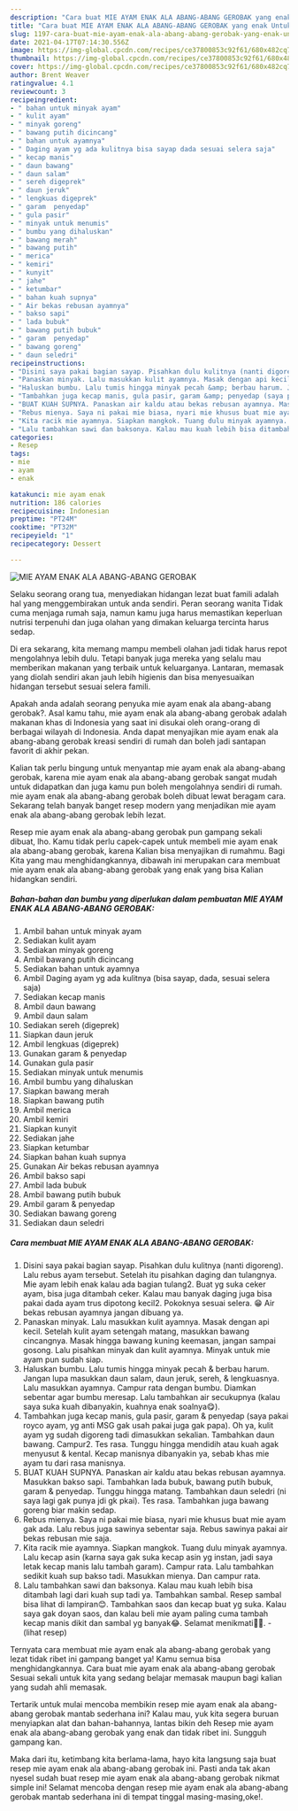 ```yaml
---
description: "Cara buat MIE AYAM ENAK ALA ABANG-ABANG GEROBAK yang enak Untuk Jualan"
title: "Cara buat MIE AYAM ENAK ALA ABANG-ABANG GEROBAK yang enak Untuk Jualan"
slug: 1197-cara-buat-mie-ayam-enak-ala-abang-abang-gerobak-yang-enak-untuk-jualan
date: 2021-04-17T07:14:30.556Z
image: https://img-global.cpcdn.com/recipes/ce37800853c92f61/680x482cq70/mie-ayam-enak-ala-abang-abang-gerobak-foto-resep-utama.jpg
thumbnail: https://img-global.cpcdn.com/recipes/ce37800853c92f61/680x482cq70/mie-ayam-enak-ala-abang-abang-gerobak-foto-resep-utama.jpg
cover: https://img-global.cpcdn.com/recipes/ce37800853c92f61/680x482cq70/mie-ayam-enak-ala-abang-abang-gerobak-foto-resep-utama.jpg
author: Brent Weaver
ratingvalue: 4.1
reviewcount: 3
recipeingredient:
- " bahan untuk minyak ayam"
- " kulit ayam"
- " minyak goreng"
- " bawang putih dicincang"
- " bahan untuk ayamnya"
- " Daging ayam yg ada kulitnya bisa sayap dada sesuai selera saja"
- " kecap manis"
- " daun bawang"
- " daun salam"
- " sereh digeprek"
- " daun jeruk"
- " lengkuas digeprek"
- " garam  penyedap"
- " gula pasir"
- " minyak untuk menumis"
- " bumbu yang dihaluskan"
- " bawang merah"
- " bawang putih"
- " merica"
- " kemiri"
- " kunyit"
- " jahe"
- " ketumbar"
- " bahan kuah supnya"
- " Air bekas rebusan ayamnya"
- " bakso sapi"
- " lada bubuk"
- " bawang putih bubuk"
- " garam  penyedap"
- " bawang goreng"
- " daun seledri"
recipeinstructions:
- "Disini saya pakai bagian sayap. Pisahkan dulu kulitnya (nanti digoreng). Lalu rebus ayam tersebut. Setelah itu pisahkan daging dan tulangnya. Mie ayam lebih enak kalau ada bagian tulang2. Buat yg suka ceker ayam, bisa juga ditambah ceker. Kalau mau banyak daging juga bisa pakai dada ayam trus dipotong kecil2. Pokoknya sesuai selera. 😁 Air bekas rebusan ayamnya jangan dibuang ya."
- "Panaskan minyak. Lalu masukkan kulit ayamnya. Masak dengan api kecil. Setelah kulit ayam setengah matang, masukkan bawang cincangnya. Masak hingga bawang kuning keemasan, jangan sampai gosong. Lalu pisahkan minyak dan kulit ayamnya. Minyak untuk mie ayam pun sudah siap."
- "Haluskan bumbu. Lalu tumis hingga minyak pecah &amp; berbau harum. Jangan lupa masukkan daun salam, daun jeruk, sereh, &amp; lengkuasnya. Lalu masukkan ayamnya. Campur rata dengan bumbu. Diamkan sebentar agar bumbu meresap. Lalu tambahkan air secukupnya (kalau saya suka kuah dibanyakin, kuahnya enak soalnya😋)."
- "Tambahkan juga kecap manis, gula pasir, garam &amp; penyedap (saya pakai royco ayam, yg anti MSG gak usah pakai juga gak papa). Oh ya, kulit ayam yg sudah digoreng tadi dimasukkan sekalian. Tambahkan daun bawang. Campur2. Tes rasa. Tunggu hingga mendidih atau kuah agak menyusut &amp; kental. Kecap manisnya dibanyakin ya, sebab khas mie ayam tu dari rasa manisnya."
- "BUAT KUAH SUPNYA. Panaskan air kaldu atau bekas rebusan ayamnya. Masukkan bakso sapi. Tambahkan lada bubuk, bawang putih bubuk, garam &amp; penyedap. Tunggu hingga matang. Tambahkan daun seledri (ni saya lagi gak punya jdi gk pkai). Tes rasa. Tambahkan juga bawang goreng biar makin sedap."
- "Rebus mienya. Saya ni pakai mie biasa, nyari mie khusus buat mie ayam gak ada. Lalu rebus juga sawinya sebentar saja. Rebus sawinya pakai air bekas rebusan mie saja."
- "Kita racik mie ayamnya. Siapkan mangkok. Tuang dulu minyak ayamnya. Lalu kecap asin (karna saya gak suka kecap asin yg instan, jadi saya letak kecap manis lalu tambah garam). Campur rata. Lalu tambahkan sedikit kuah sup bakso tadi. Masukkan mienya. Dan campur rata."
- "Lalu tambahkan sawi dan baksonya. Kalau mau kuah lebih bisa ditambah lagi dari kuah sup tadi ya. Tambahkan sambal. Resep sambal bisa lihat di lampiran😊. Tambahkan saos dan kecap buat yg suka. Kalau saya gak doyan saos, dan kalau beli mie ayam paling cuma tambah kecap manis dikit dan sambal yg banyak😂. Selamat menikmati🤤😋.           (lihat resep)"
categories:
- Resep
tags:
- mie
- ayam
- enak

katakunci: mie ayam enak 
nutrition: 186 calories
recipecuisine: Indonesian
preptime: "PT24M"
cooktime: "PT32M"
recipeyield: "1"
recipecategory: Dessert

---
```



![MIE AYAM ENAK ALA ABANG-ABANG GEROBAK](https://img-global.cpcdn.com/recipes/ce37800853c92f61/680x482cq70/mie-ayam-enak-ala-abang-abang-gerobak-foto-resep-utama.jpg)

Selaku seorang orang tua, menyediakan hidangan lezat buat famili adalah hal yang menggembirakan untuk anda sendiri. Peran seorang  wanita Tidak cuma menjaga rumah saja, namun kamu juga harus memastikan keperluan nutrisi terpenuhi dan juga olahan yang dimakan keluarga tercinta harus sedap.

Di era  sekarang, kita memang mampu membeli olahan jadi tidak harus repot mengolahnya lebih dulu. Tetapi banyak juga mereka yang selalu mau memberikan makanan yang terbaik untuk keluarganya. Lantaran, memasak yang diolah sendiri akan jauh lebih higienis dan bisa menyesuaikan hidangan tersebut sesuai selera famili. 



Apakah anda adalah seorang penyuka mie ayam enak ala abang-abang gerobak?. Asal kamu tahu, mie ayam enak ala abang-abang gerobak adalah makanan khas di Indonesia yang saat ini disukai oleh orang-orang di berbagai wilayah di Indonesia. Anda dapat menyajikan mie ayam enak ala abang-abang gerobak kreasi sendiri di rumah dan boleh jadi santapan favorit di akhir pekan.

Kalian tak perlu bingung untuk menyantap mie ayam enak ala abang-abang gerobak, karena mie ayam enak ala abang-abang gerobak sangat mudah untuk didapatkan dan juga kamu pun boleh mengolahnya sendiri di rumah. mie ayam enak ala abang-abang gerobak boleh dibuat lewat beragam cara. Sekarang telah banyak banget resep modern yang menjadikan mie ayam enak ala abang-abang gerobak lebih lezat.

Resep mie ayam enak ala abang-abang gerobak pun gampang sekali dibuat, lho. Kamu tidak perlu capek-capek untuk membeli mie ayam enak ala abang-abang gerobak, karena Kalian bisa menyajikan di rumahmu. Bagi Kita yang mau menghidangkannya, dibawah ini merupakan cara membuat mie ayam enak ala abang-abang gerobak yang enak yang bisa Kalian hidangkan sendiri.

<!--inarticleads1-->

##### Bahan-bahan dan bumbu yang diperlukan dalam pembuatan MIE AYAM ENAK ALA ABANG-ABANG GEROBAK:

1. Ambil  bahan untuk minyak ayam
1. Sediakan  kulit ayam
1. Sediakan  minyak goreng
1. Ambil  bawang putih dicincang
1. Sediakan  bahan untuk ayamnya
1. Ambil  Daging ayam yg ada kulitnya (bisa sayap, dada, sesuai selera saja)
1. Sediakan  kecap manis
1. Ambil  daun bawang
1. Ambil  daun salam
1. Sediakan  sereh (digeprek)
1. Siapkan  daun jeruk
1. Ambil  lengkuas (digeprek)
1. Gunakan  garam &amp; penyedap
1. Gunakan  gula pasir
1. Sediakan  minyak untuk menumis
1. Ambil  bumbu yang dihaluskan
1. Siapkan  bawang merah
1. Siapkan  bawang putih
1. Ambil  merica
1. Ambil  kemiri
1. Siapkan  kunyit
1. Sediakan  jahe
1. Siapkan  ketumbar
1. Siapkan  bahan kuah supnya
1. Gunakan  Air bekas rebusan ayamnya
1. Ambil  bakso sapi
1. Ambil  lada bubuk
1. Ambil  bawang putih bubuk
1. Ambil  garam &amp; penyedap
1. Sediakan  bawang goreng
1. Sediakan  daun seledri




<!--inarticleads2-->

##### Cara membuat MIE AYAM ENAK ALA ABANG-ABANG GEROBAK:

1. Disini saya pakai bagian sayap. Pisahkan dulu kulitnya (nanti digoreng). Lalu rebus ayam tersebut. Setelah itu pisahkan daging dan tulangnya. Mie ayam lebih enak kalau ada bagian tulang2. Buat yg suka ceker ayam, bisa juga ditambah ceker. Kalau mau banyak daging juga bisa pakai dada ayam trus dipotong kecil2. Pokoknya sesuai selera. 😁 Air bekas rebusan ayamnya jangan dibuang ya.
1. Panaskan minyak. Lalu masukkan kulit ayamnya. Masak dengan api kecil. Setelah kulit ayam setengah matang, masukkan bawang cincangnya. Masak hingga bawang kuning keemasan, jangan sampai gosong. Lalu pisahkan minyak dan kulit ayamnya. Minyak untuk mie ayam pun sudah siap.
1. Haluskan bumbu. Lalu tumis hingga minyak pecah &amp; berbau harum. Jangan lupa masukkan daun salam, daun jeruk, sereh, &amp; lengkuasnya. Lalu masukkan ayamnya. Campur rata dengan bumbu. Diamkan sebentar agar bumbu meresap. Lalu tambahkan air secukupnya (kalau saya suka kuah dibanyakin, kuahnya enak soalnya😋).
1. Tambahkan juga kecap manis, gula pasir, garam &amp; penyedap (saya pakai royco ayam, yg anti MSG gak usah pakai juga gak papa). Oh ya, kulit ayam yg sudah digoreng tadi dimasukkan sekalian. Tambahkan daun bawang. Campur2. Tes rasa. Tunggu hingga mendidih atau kuah agak menyusut &amp; kental. Kecap manisnya dibanyakin ya, sebab khas mie ayam tu dari rasa manisnya.
1. BUAT KUAH SUPNYA. Panaskan air kaldu atau bekas rebusan ayamnya. Masukkan bakso sapi. Tambahkan lada bubuk, bawang putih bubuk, garam &amp; penyedap. Tunggu hingga matang. Tambahkan daun seledri (ni saya lagi gak punya jdi gk pkai). Tes rasa. Tambahkan juga bawang goreng biar makin sedap.
1. Rebus mienya. Saya ni pakai mie biasa, nyari mie khusus buat mie ayam gak ada. Lalu rebus juga sawinya sebentar saja. Rebus sawinya pakai air bekas rebusan mie saja.
1. Kita racik mie ayamnya. Siapkan mangkok. Tuang dulu minyak ayamnya. Lalu kecap asin (karna saya gak suka kecap asin yg instan, jadi saya letak kecap manis lalu tambah garam). Campur rata. Lalu tambahkan sedikit kuah sup bakso tadi. Masukkan mienya. Dan campur rata.
1. Lalu tambahkan sawi dan baksonya. Kalau mau kuah lebih bisa ditambah lagi dari kuah sup tadi ya. Tambahkan sambal. Resep sambal bisa lihat di lampiran😊. Tambahkan saos dan kecap buat yg suka. Kalau saya gak doyan saos, dan kalau beli mie ayam paling cuma tambah kecap manis dikit dan sambal yg banyak😂. Selamat menikmati🤤😋. -           (lihat resep)




Ternyata cara membuat mie ayam enak ala abang-abang gerobak yang lezat tidak ribet ini gampang banget ya! Kamu semua bisa menghidangkannya. Cara buat mie ayam enak ala abang-abang gerobak Sesuai sekali untuk kita yang sedang belajar memasak maupun bagi kalian yang sudah ahli memasak.

Tertarik untuk mulai mencoba membikin resep mie ayam enak ala abang-abang gerobak mantab sederhana ini? Kalau mau, yuk kita segera buruan menyiapkan alat dan bahan-bahannya, lantas bikin deh Resep mie ayam enak ala abang-abang gerobak yang enak dan tidak ribet ini. Sungguh gampang kan. 

Maka dari itu, ketimbang kita berlama-lama, hayo kita langsung saja buat resep mie ayam enak ala abang-abang gerobak ini. Pasti anda tak akan nyesel sudah buat resep mie ayam enak ala abang-abang gerobak nikmat simple ini! Selamat mencoba dengan resep mie ayam enak ala abang-abang gerobak mantab sederhana ini di tempat tinggal masing-masing,oke!.


